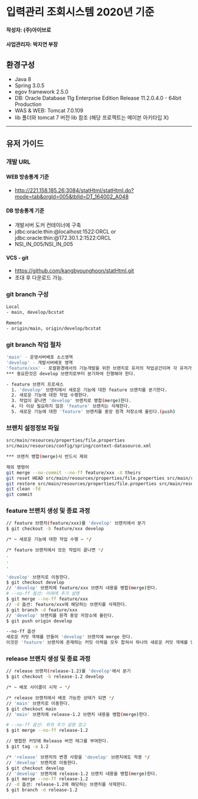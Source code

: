 # 입력관리 조회시스템 2020년 기준
#### 작성자: (주)아이브로 
#### 사업관리자: 박지연 부장

## 환경구성

- Java 8
- Spring 3.0.5
- egov framework 2.5.0
- DB: Oracle Database 11g Enterprise Edition Release 11.2.0.4.0 - 64bit Production 
- WAS & WEB: Tomcat 7.0.109
- lib 폴더와 tomcat 7 버전 lib 참조 (해당 프로젝트는 메이븐 아키타입 X)
---

## 유저 가이드

### 개발 URL
#### WEB 방송통계 기준
- http://221.158.185.26:3084/statHtml/statHtml.do?mode=tab&orgId=005&tblId=DT_164002_A048

 
#### DB 방송통계 기준
- 개발서버 도커 컨테이너에 구축
- jdbc:oracle:thin:@localhost:1522:ORCL or jdbc:oracle:thin:@172.30.1.2:1522:ORCL
- NSI_IN_005/NSI_IN_005


#### VCS - git
- https://github.com/kangbyounghoon/statHtml.git
- 초대 후 다운로드 가능.

### git branch 구성
```bash
Local
- main, develop/bcstat

Remote
- origin/main, origin/develop/bcstat
```

### git branch 작업 절차
```bash
'main' - 운영서버배포 소스영역
'develop' - 개발서버배포 영역 
'feature/xxx' - 로컬환경에서의 기능개발을 위한 브랜치로 유저의 작업공간이며 각 유저가 작업 전에 feature/xxx 브랜치영역을 생성하여 작업공간을 확보하여 진행한다. 
*** 중요한것은 develop 브랜치로부터 분기하여 진행해야 한다.

- feature 브랜치 프로세스
  1. 'develop' 브랜치에서 새로운 기능에 대한 feature 브랜치를 분기한다.
  2. 새로운 기능에 대한 작업 수행한다.
  3. 작업이 끝나면 'develop' 브랜치로 병합(merge)한다.
  4. 더 이상 필요하지 않은 'feature' 브랜치는 삭제한다.
  5. 새로운 기능에 대한 'feature' 브랜치를 중앙 원격 저장소에 올린다.(push)
```
### 브랜치 설정정보 파일
```bash
src/main/resources/properties/file.properties
src/main/resources/config/spring/context-datasource.xml

*** 브랜치 병합(merge)시 반드시 제외

제외 명령어
git merge --no-commit --no-ff feature/xxx -X theirs
git reset HEAD src/main/resources/properties/file.properties src/main/resources/config/spring/context-datasource.xml
git restore src/main/resources/properties/file.properties src/main/resources/config/spring/context-datasource.xml
git clean -fd
git commit

```

### feature 브랜치 생성 및 종료 과정

```bash
// feature 브랜치(feature/xxx)를 'develop' 브랜치에서 분기
$ git checkout -b feature/xxx develop

/* ~ 새로운 기능에 대한 작업 수행 ~ */

/* feature 브랜치에서 모든 작업이 끝나면 */
.
.
.

'develop' 브랜치로 이동한다.
$ git checkout develop
// 'develop' 브랜치에 feature/xxx 브랜치 내용을 병합(merge)한다.
# --no-ff 옵션: 아래에 추가 설명
$ git merge --no-ff feature/xxx
// -d 옵션: feature/xxx에 해당하는 브랜치를 삭제한다.
$ git branch -d feature/xxx
// 'develop' 브랜치를 원격 중앙 저장소에 올린다.
$ git push origin develop

--no-ff 옵션
새로운 커밋 객체를 만들어 'develop' 브랜치에 merge 한다.
이것은 'feature' 브랜치에 존재하는 커밋 이력을 모두 합쳐서 하나의 새로운 커밋 객체를 만들어 'develop' 브랜치로 병합(merge)하는 것이다.
```

### release 브랜치 생성 및 종료 과정
```bash
// release 브랜치(release-1.2)를 'develop'에서 분기
$ git checkout -b release-1.2 develop

/* ~ 배포 사이클이 시작 ~ */

/* release 브랜치에서 배포 가능한 상태가 되면 */
// 'main' 브랜치로 이동한다.
$ git checkout main
// 'main' 브랜치에 release-1.2 브랜치 내용을 병합(merge)한다.

# --no-ff 옵션: 위의 추가 설명 참고
$ git merge --no-ff release-1.2

// 병합한 커밋에 Release 버전 태그를 부여한다.
$ git tag -a 1.2

/* 'release' 브랜치의 변경 사항을 'develop' 브랜치에도 적용 */
// 'develop' 브랜치로 이동한다.
$ git checkout develop
// 'develop' 브랜치에 release-1.2 브랜치 내용을 병합(merge)한다.
$ git merge --no-ff release-1.2
// -d 옵션: release-1.2에 해당하는 브랜치를 삭제한다.
$ git branch -d release-1.2
```
